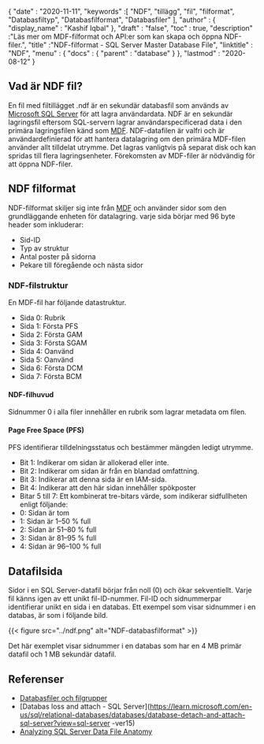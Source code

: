 {
  "date" : "2020-11-11",
  "keywords" :[ "NDF", "tillägg", "fil", "filformat", "Databasfiltyp", "Databasfilformat", "Databasfiler" ],
  "author" : {
    "display_name" : "Kashif Iqbal"
},
  "draft" : "false",
  "toc" : true,
  "description" :"Läs mer om MDF-filformat och API:er som kan skapa och öppna NDF-filer.",
  "title" :"NDF-filformat - SQL Server Master Database File",
  "linktitle" : "NDF",
  "menu" : {
    "docs" : {
      "parent" : "database"
}
},
  "lastmod" : "2020-08-12"
}

## Vad är NDF fil?

En fil med filtillägget .ndf är en sekundär databasfil som används av [Microsoft SQL Server](https://en.wikipedia.org/wiki/Microsoft_SQL_Server) för att lagra användardata. NDF är en sekundär lagringsfil eftersom SQL-servern lagrar användarspecificerad data i den primära lagringsfilen känd som [MDF](/sv/database/mdf/). NDF-datafilen är valfri och är användardefinierad för att hantera datalagring om den primära MDF-filen använder allt tilldelat utrymme. Det lagras vanligtvis på separat disk och kan spridas till flera lagringsenheter. Förekomsten av MDF-filer är nödvändig för att öppna NDF-filer.

## NDF filformat

NDF-filformat skiljer sig inte från [MDF](/sv/database/mdf/) och använder sidor som den grundläggande enheten för datalagring. varje sida börjar med 96 byte header som inkluderar:

* Sid-ID
* Typ av struktur
* Antal poster på sidorna
* Pekare till föregående och nästa sidor

### NDF-filstruktur

En MDF-fil har följande datastruktur.

* Sida 0: Rubrik
* Sida 1: Första PFS
* Sida 2: Första GAM
* Sida 3: Första SGAM
* Sida 4: Oanvänd
* Sida 5: Oanvänd
* Sida 6: Första DCM
* Sida 7: Första BCM

#### NDF-filhuvud

Sidnummer 0 i alla filer innehåller en rubrik som lagrar metadata om filen.

#### Page Free Space (PFS)
PFS identifierar tilldelningsstatus och bestämmer mängden ledigt utrymme.

* Bit 1: Indikerar om sidan är allokerad eller inte.
* Bit 2: Indikerar om sidan är från en blandad omfattning.
* Bit 3: Indikerar att denna sida är en IAM-sida.
* Bit 4: Indikerar att den här sidan innehåller spökposter
* Bitar 5 till 7: Ett kombinerat tre-bitars värde, som indikerar sidfullheten enligt följande:
* 0: Sidan är tom
* 1: Sidan är 1–50 % full
* 2: Sidan är 51–80 % full
* 3: Sidan är 81–95 % full
* 4: Sidan är 96–100 % full

## Datafilsida

Sidor i en SQL Server-datafil börjar från noll (0) och ökar sekventiellt. Varje fil känns igen av ett unikt fil-ID-nummer. Fil-ID och sidnummerpar identifierar unikt en sida i en databas. Ett exempel som visar sidnummer i en databas, är som i följande bild.

{{< figure src="../ndf.png" alt="NDF-databasfilformat" >}}

Det här exemplet visar sidnummer i en databas som har en 4 MB primär datafil och 1 MB sekundär datafil.

## Referenser

* [Databasfiler och filgrupper](https://learn.microsoft.com/en-us/sql/relational-databases/databases/database-files-and-filegroups?redirectedfrom=MSDN&view=sql-server-ver15)
* [Databas loss and attach - SQL Server](https://learn.microsoft.com/en-us/sql/relational-databases/databases/database-detach-and-attach-sql-server?view=sql-server -ver15)
* [Analyzing SQL Server Data File Anatomy](https://blog.pythian.com/analyzing-sql-server-data-file-anatomy/)

